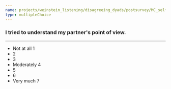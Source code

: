 ```yaml
---
name: projects/weinstein_listening/disagreeing_dyads/postsurvey/MC_self_2.md
type: multipleChoice
---
```


### I tried to understand my partner's point of view.

---

- Not at all 1
- 2
- 3
- Moderately 4
- 5
- 6
- Very much 7
